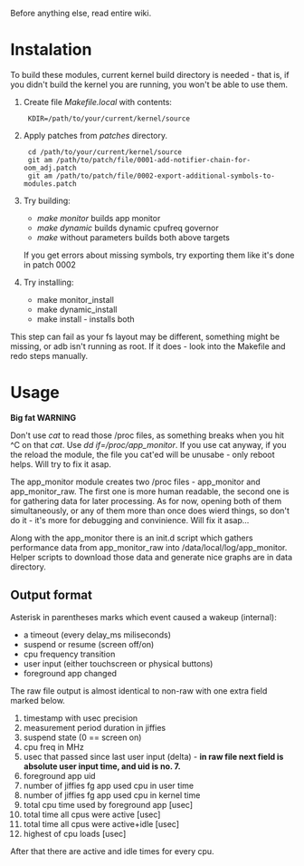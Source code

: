 Before anything else, read entire wiki. 

# Instalation

To build these modules, current kernel build directory is needed - that is, if you didn't build the kernel you are running, you won't be able to use them.

1. Create file _Makefile.local_ with contents:

		KDIR=/path/to/your/current/kernel/source

2. Apply patches from _patches_ directory.

		cd /path/to/your/current/kernel/source
		git am /path/to/patch/file/0001-add-notifier-chain-for-oom_adj.patch
		git am /path/to/patch/file/0002-export-additional-symbols-to-modules.patch

3. Try building:

	* _make monitor_ builds app monitor
	* _make dynamic_ builds dynamic cpufreq governor
	* _make_ without parameters builds both above targets

	If you get errors about missing symbols, try exporting them like it's done in patch 0002

4. Try installing:

	* make monitor_install 
	* make dynamic_install
	* make install - installs both

This step can fail as your fs layout may be different, something might be missing, or adb isn't running as root. If it does - look into the Makefile and redo steps manually.

# Usage

**Big fat WARNING**

Don't use _cat_ to read those /proc files, as something breaks when you hit ^C on that _cat_. Use *dd if=/proc/app_monitor*. If you use cat anyway, if you the reload the module, the file you cat'ed will be unusabe - only reboot helps. Will try to fix it asap.

The app_monitor module creates two /proc files - app_monitor and app_monitor_raw. The first one is more human readable, the second one is for gathering data for later processing. 
As for now, opening both of them simultaneously, or any of them more than once does wierd things, so don't do it - it's more for debugging and convinience. Will fix it asap...

Along with the app_monitor there is an init.d script which gathers performance data from app_monitor_raw into /data/local/log/app_monitor. Helper scripts to download those data and generate nice graphs are in data directory.

## Output format

Asterisk in parentheses marks which event caused a wakeup (internal):

* a timeout (every delay_ms miliseconds)
* suspend or resume (screen off/on)
* cpu frequency transition
* user input (either touchscreen or physical buttons)
* foreground app changed

The raw file output is almost identical to non-raw with one extra field marked below.

1. timestamp with usec precision
2. measurement period duration in jiffies
3. suspend state (0 == screen on)
4. cpu freq in MHz
5. usec that passed since last user input (delta) - **in raw file next field is absolute user input time, and uid is no. 7.**
6. foreground app uid
7. number of jiffies fg app used cpu in user time
8. number of jiffies fg app used cpu in kernel time
9. total cpu time used by foreground app [usec]
10. total time all cpus were active [usec]
11. total time all cpus were active+idle [usec]
12. highest of cpu loads [usec]

After that there are active and idle times for every cpu.
